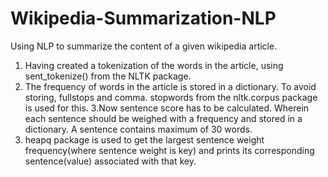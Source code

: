 # Wikipedia-Summarization-NLP
Using NLP to summarize the content of a given wikipedia article.

1. Having created a tokenization of the words in the article, using sent_tokenize() from the NLTK package.
2. The frequency of words in the article is stored in a dictionary. To avoid storing, fullstops and comma. stopwords from the nltk.corpus package is used for this.
3.Now sentence score has to be calculated. Wherein each sentence should be weighed with a frequency and stored in a dictionary. A sentence contains maximum of 30 words.
4. heapq package is used to get the largest sentence weight frequency(where sentence weight is key) and prints its corresponding sentence(value) associated with that key.
